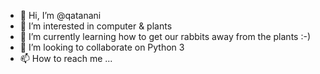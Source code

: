 - 👋 Hi, I’m @qatanani
- 👀 I’m interested in computer & plants
- 🌱 I’m currently learning how to get our rabbits away from the plants :-)
- 💞️ I’m looking to collaborate on Python 3
- 📫 How to reach me ...

<!---
qatanani/qatanani is a ✨ special ✨ repository because its `README.md` (this file) appears on your GitHub profile.
You can click the Preview link to take a look at your changes.
--->
